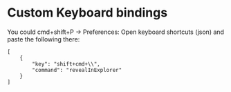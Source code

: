 # Custom Keyboard bindings

You could cmd+shift+P -> Preferences: Open keyboard shortcuts (json) and paste
the following there:
```
[
    {
        "key": "shift+cmd+\\",
        "command": "revealInExplorer"
    }
]

```

